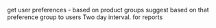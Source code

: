 get user preferences - based on product groups
suggest based on that preference group to users
Two day interval. for reports